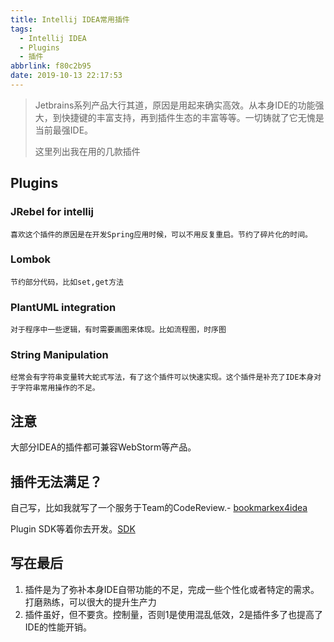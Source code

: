 ```yaml
---
title: Intellij IDEA常用插件
tags:
  - Intellij IDEA
  - Plugins
  - 插件
abbrlink: f80c2b95
date: 2019-10-13 22:17:53
---
```

> Jetbrains系列产品大行其道，原因是用起来确实高效。从本身IDE的功能强大，到快捷键的丰富支持，再到插件生态的丰富等等。一切铸就了它无愧是当前最强IDE。
> 
> 这里列出我在用的几款插件

## Plugins

###  JRebel for intellij

	喜欢这个插件的原因是在开发Spring应用时候，可以不用反复重启。节约了碎片化的时间。

###  Lombok

	节约部分代码，比如set,get方法

###  PlantUML integration

	对于程序中一些逻辑，有时需要画图来体现。比如流程图，时序图

###  String Manipulation

	经常会有字符串变量转大蛇式写法，有了这个插件可以快速实现。这个插件是补充了IDE本身对于字符串常用操作的不足。

## 注意

大部分IDEA的插件都可兼容WebStorm等产品。

##  插件无法满足？

自己写，比如我就写了一个服务于Team的CodeReview.- [bookmarkex4idea](https://github.com/alanhg/bookmarkex4idea)

Plugin SDK等着你去开发。[SDK](http://www.jetbrains.org/intellij/sdk/docs/welcome.html)

## 写在最后

1. 插件是为了弥补本身IDE自带功能的不足，完成一些个性化或者特定的需求。打磨熟练，可以很大的提升生产力
2. 插件虽好，但不要贪。控制量，否则1是使用混乱低效，2是插件多了也提高了IDE的性能开销。
